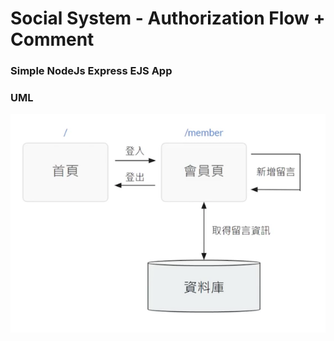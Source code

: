 # Social System - Authorization Flow + Comment

### Simple NodeJs Express EJS App

### UML
![uml](https://github.com/june50232/message-board/blob/master/assets/member-message-uml.png)
